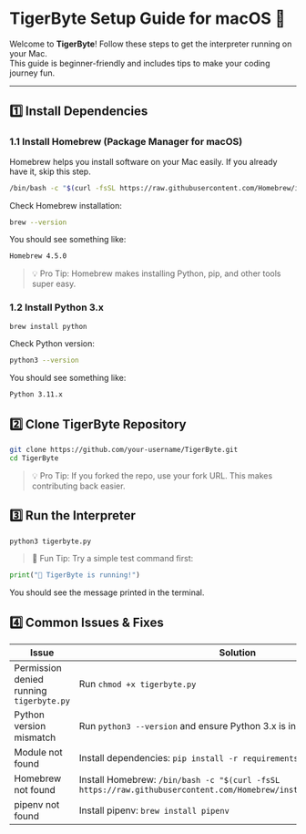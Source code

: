 # TigerByte Setup Guide for macOS 🐅

Welcome to **TigerByte**! Follow these steps to get the interpreter running on your Mac.  
This guide is beginner-friendly and includes tips to make your coding journey fun.

---

## 1️⃣ Install Dependencies

### 1.1 Install Homebrew (Package Manager for macOS)

Homebrew helps you install software on your Mac easily. If you already have it, skip this step.

```bash
/bin/bash -c "$(curl -fsSL https://raw.githubusercontent.com/Homebrew/install/HEAD/install.sh)"
```

Check Homebrew installation:

```bash
brew --version
```

You should see something like:

```bash
Homebrew 4.5.0
```

> 💡 Pro Tip: Homebrew makes installing Python, pip, and other tools super easy.

### 1.2 Install Python 3.x

```bash
brew install python
```

Check Python version:

```bash
python3 --version
```

You should see something like:

```bash
Python 3.11.x
```

## 2️⃣ Clone TigerByte Repository

```bash
git clone https://github.com/your-username/TigerByte.git
cd TigerByte
```

> 💡 Pro Tip: If you forked the repo, use your fork URL. This makes contributing back easier.

## 3️⃣ Run the Interpreter

```bash
python3 tigerbyte.py
```

> 🐅 Fun Tip: Try a simple test command first:

```python
print("🐅 TigerByte is running!")
```

You should see the message printed in the terminal.

## 4️⃣ Common Issues & Fixes

| Issue                                    | Solution                                                                                                            |
| ---------------------------------------- | ------------------------------------------------------------------------------------------------------------------- |
| Permission denied running `tigerbyte.py` | Run `chmod +x tigerbyte.py`                                                                                         |
| Python version mismatch                  | Run `python3 --version` and ensure Python 3.x is installed                                                          |
| Module not found                         | Install dependencies: `pip install -r requirements.txt`                                                             |
| Homebrew not found                       | Install Homebrew: `/bin/bash -c "$(curl -fsSL https://raw.githubusercontent.com/Homebrew/install/HEAD/install.sh)"` |
| pipenv not found                         | Install pipenv: `brew install pipenv`                                                                               |
